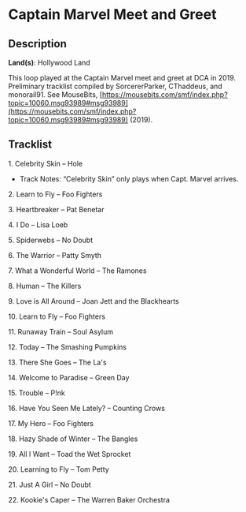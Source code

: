 # Captain Marvel Meet and Greet

## Description

**Land(s)**: Hollywood Land

This loop played at the Captain Marvel meet and greet at DCA in 2019. Preliminary tracklist compiled by SorcererParker, CThaddeus, and monorail91. See MouseBits, [https://mousebits.com/smf/index.php?topic=10060.msg93989#msg93989](https://mousebits.com/smf/index.php?topic=10060.msg93989#msg93989) (2019).

## Tracklist

1\. Celebrity Skin – Hole

- Track Notes: “Celebrity Skin” only plays when Capt. Marvel arrives.

2\. Learn to Fly – Foo Fighters



3\. Heartbreaker – Pat Benetar



4\. I Do – Lisa Loeb



5\. Spiderwebs – No Doubt



6\. The Warrior – Patty Smyth



7\. What a Wonderful World – The Ramones



8\. Human – The Killers



9\. Love is All Around – Joan Jett and the Blackhearts



10\. Learn to Fly – Foo Fighters



11\. Runaway Train – Soul Asylum



12\. Today – The Smashing Pumpkins



13\. There She Goes – The La's



14\. Welcome to Paradise – Green Day



15\. Trouble – P!nk



16\. Have You Seen Me Lately? – Counting Crows



17\. My Hero – Foo Fighters



18\. Hazy Shade of Winter – The Bangles



19\. All I Want – Toad the Wet Sprocket



20\. Learning to Fly – Tom Petty



21\. Just A Girl – No Doubt



22\. Kookie's Caper – The Warren Baker Orchestra


